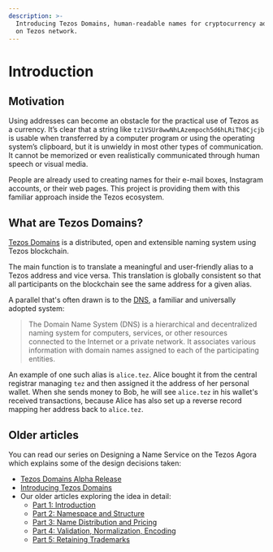 ```yaml
---
description: >-
  Introducing Tezos Domains, human-readable names for cryptocurrency addresses
  on Tezos network.
---
```


# Introduction

## Motivation

Using addresses can become an obstacle for the practical use of Tezos as a currency. It’s clear that a string like `tz1VSUr8wwNhLAzempoch5d6hLRiTh8Cjcjb` is usable when transferred by a computer program or using the operating system’s clipboard, but it is unwieldy in most other types of communication. It cannot be memorized or even realistically communicated through human speech or visual media.

People are already used to creating names for their e-mail boxes, Instagram accounts, or their web pages. This project is providing them with this familiar approach inside the Tezos ecosystem.

## What are Tezos Domains?

[Tezos Domains](https://tezos.domains) is a distributed, open and extensible naming system using Tezos blockchain.

The main function is to translate a meaningful and user-friendly alias to a Tezos address and vice versa. This translation is globally consistent so that all participants on the blockchain see the same address for a given alias.

A parallel that's often drawn is to the [DNS](https://en.wikipedia.org/wiki/Domain_Name_System), a familiar and universally adopted system:

> The Domain Name System \(DNS\) is a hierarchical and decentralized naming system for computers, services, or other resources connected to the Internet or a private network. It associates various information with domain names assigned to each of the participating entities.

An example of one such alias is `alice.tez`. Alice bought it from the central registrar managing `tez` and then assigned it the address of her personal wallet. When she sends money to Bob, he will see `alice.tez` in his wallet's received transactions, because Alice has also set up a reverse record mapping her address back to `alice.tez`.

## Older articles

You can read our series on Designing a Name Service on the Tezos Agora which explains some of the design decisions taken:

* [Tezos Domains Alpha Release](https://forum.tezosagora.org/t/tezos-domains-developer-preview/2057)
* [Introducing Tezos Domains](https://forum.tezosagora.org/t/introducing-tezos-domains/1985)
* Our older articles exploring the idea in detail:
  * [Part 1: Introduction](https://forum.tezosagora.org/t/designing-a-name-service-part-1-introduction/1874)
  * [Part 2: Namespace and Structure](https://forum.tezosagora.org/t/designing-a-name-service-part-2-namespace-and-structure/1901)
  * [Part 3: Name Distribution and Pricing](https://forum.tezosagora.org/t/designing-a-name-service-part-3-name-distribution-and-pricing/1914)
  * [Part 4: Validation, Normalization, Encoding](https://forum.tezosagora.org/t/designing-a-name-service-part-4-validation-normalization-encoding/1915)
  * [Part 5: Retaining Trademarks](https://forum.tezosagora.org/t/designing-a-name-service-part-5-retaining-trademarks/1931)

